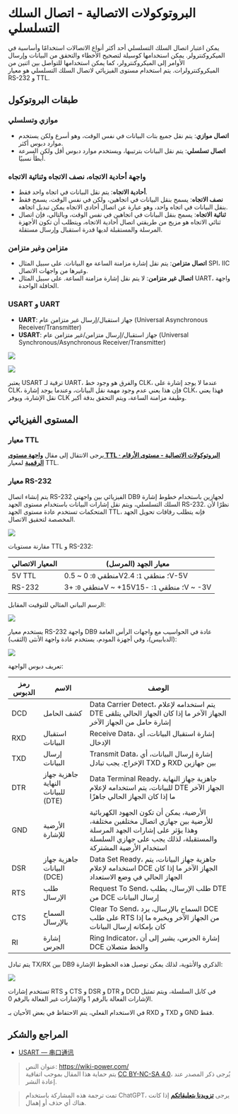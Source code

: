 # البروتوكولات الاتصالية - اتصال السلك التسلسلي

يمكن اعتبار اتصال السلك التسلسلي أحد أكثر أنواع الاتصالات استخدامًا وأساسية في الميكروكنترولر. يمكن استخدامها كوسيلة لتصحيح الأخطاء والتحقق من البيانات وإرسال الأوامر إلى الميكروكنترولر، كما يمكن استخدامها للتواصل بين اثنين من الميكروكنترولرات. يتم استخدام مستوى الفيزيائي لاتصال السلك التسلسلي هو معيار RS-232 و TTL.

## طبقات البروتوكول

### موازي وتسلسلي

- **اتصال موازي**: يتم نقل جميع بتات البيانات في نفس الوقت، وهو أسرع ولكن يستخدم موارد دبوس أكثر.
- **اتصال تسلسلي**: يتم نقل البيانات بترتيبها، ويستخدم موارد دبوس أقل ولكن السرعة أبطأ نسبيًا.

### واجهة أحادية الاتجاه، نصف الاتجاه وثنائية الاتجاه

- **أحادية الاتجاه**: يتم نقل البيانات في اتجاه واحد فقط.
- **نصف الاتجاه**: يسمح بنقل البيانات في اتجاهين، ولكن في نفس الوقت، يسمح فقط بنقل البيانات في اتجاه واحد، وهو عبارة عن اتصال أحادي الاتجاه يمكن تبديل اتجاهه.
- **ثنائية الاتجاه**: يسمح بنقل البيانات في اتجاهين في نفس الوقت، وبالتالي، فإن اتصال ثنائي الاتجاه هو مزيج من طريقتي اتصال أحادية الاتجاه، ويتطلب أن تكون الأجهزة المرسلة والمستقبلة لديها قدرة استقبال وإرسال مستقلة.

### متزامن وغير متزامن

- **اتصال متزامن**: يتم نقل إشارة مزامنة الساعة مع البيانات. على سبيل المثال SPI، IIC وغيرها من واجهات الاتصال.
- **اتصال غير متزامن**: لا يتم نقل إشارة مزامنة الساعة. على سبيل المثال UART، واجهة الحافلة الواحدة.

### USART و UART

- **UART**: جهاز استقبال/إرسال غير متزامن عام (Universal Asynchronous Receiver/Transmitter)
- **USART**: جهاز استقبال/إرسال متزامن/غير متزامن عام (Universal Synchronous/Asynchronous Receiver/Transmitter)

![](https://wiki-media-1253965369.cos.ap-guangzhou.myqcloud.com/img/20210207095411.png)

![](https://wiki-media-1253965369.cos.ap-guangzhou.myqcloud.com/img/20210207095433.png)

يعتبر USART ترقية لـ UART، والفرق هو وجود خط CLK، عندما لا يوجد إشارة على CLK، فإن هذا يعني عدم وجود مهمة نقل البيانات، وعندما يوجد إشارة CLK، فهذا يعني نقل الإشارة، ويوفر CLK وظيفة مزامنة الساعة، ويتم التحقق بدقة أكبر.

## المستوى الفيزيائي

### معيار TTL

يرجى الانتقال إلى مقال [**واجهة مستوى TTL · البروتوكولات الاتصالية - مستوى الأرقام الرقمية**](https://wiki-power.com/ar/%D8%A7%D9%84%D8%A8%D8%B1%D9%88%D8%AA%D9%88%D9%83%D9%88%D9%84%D8%A7%D8%AA%20%D8%A7%D9%84%D8%A7%D8%AA%D8%B5%D8%A7%D9%84%D9%8A%D8%A9%20-%20%D9%85%D8%B3%D8%AA%D9%88%D9%89%20%D8%A7%D9%84%D8%A3%D8%B1%D9%82%D8%A7%D9%85%20%D8%A7%D9%84%D8%B1%D9%82%D9%85%D9%8A%D8%A9#ttl-%D9%88%D8%A7%D8%AC%D9%87%D8%A9-%D9%85%D8%B3%D8%AA%D9%88%D9%89) لمعيار TTL.

### معيار RS-232

يتم إنشاء اتصال RS-232 الفيزيائي بين واجهتي DB9 لجهازين باستخدام خطوط إشارة السلك التسلسلي، ويتم نقل إشارات البيانات باستخدام مستوى الجهد RS-232. نظرًا لأن المتحكمات تستخدم عادة مستوى الجهد TTL، فإنه يتطلب رقاقات تحويل الجهد المخصصة لتحقيق الاتصال.

![](https://wiki-media-1253965369.cos.ap-guangzhou.myqcloud.com/img/20220415102310.png)

مقارنة مستويات TTL و RS-232:

| المعيار الاتصالي | معيار الجهد (المرسل) |
| ------------------ | ----------------------- |
| 5V TTL             | منطقي `0`: 0 ~ 0.5V؛ منطقي `1`: 2.4V-5V |
| RS-232             | منطقي `0`: +3V ~ +15V؛ منطقي `1`: -15V ~ -3V |

الرسم البياني المثالي للتوقيت المقابل:

![](https://wiki-media-1253965369.cos.ap-guangzhou.myqcloud.com/img/20220415102914.png)

يستخدم معيار RS-232 واجهة DB9 عادة في الحواسيب مع واجهات الرأس العامة (الدبابيس)، وفي أجهزة المودم، يستخدم عادة واجهة الأنثى (الثقب):

![](https://wiki-media-1253965369.cos.ap-guangzhou.myqcloud.com/img/20220415103401.png)

تعريف دبوس الواجهة:

| رمز الدبوس | الاسم | الوصف |
| -------- | ------------------- | -------------------------------------------------------------------------------------------------------------------- |
| DCD      | كشف الحامل            | Data Carrier Detect، يتم استخدامه لإعلام DTE الجهاز الآخر ما إذا كان الجهاز الحالي يتلقى إشارة حامل من الجهاز الآخر |
| RXD      | استقبال البيانات            | Receive Data، إشارة استقبال البيانات، أي الإدخال |
| TXD      | إرسال البيانات            | Transmit Data، إشارة إرسال البيانات، أي الإخراج. يجب تبادل TXD و RXD بين جهازين |
| DTR      | جاهزية جهاز النهاية للبيانات (DTE) | Data Terminal Ready، جاهزية جهاز النهاية للبيانات، يتم استخدامه لإعلام DTE الجهاز الآخر ما إذا كان الجهاز الحالي جاهزًا |
| GND      | الأرضية للإشارة              | الأرضية، يمكن أن تكون الجهود الكهربائية للأرضية بين جهازي اتصال مختلفين مختلفة، وهذا يؤثر على إشارات الجهد المرسلة والمستقبلة، لذلك يجب على جهازي السلسلة استخدام الأرضية المشتركة |
| DSR      | جاهزية جهاز البيانات (DCE) | Data Set Ready، جاهزية جهاز البيانات، يتم استخدامه لإعلام DCE الجهاز الآخر ما إذا كان الجهاز الحالي في وضع الاستعداد |
| RTS      | طلب الإرسال            | Request To Send، طلب الإرسال، يطلب DTE من DCE إرسال البيانات |
| CTS      | السماح بالإرسال            | Clear To Send، السماح بالإرسال، يرد DCE على طلب RTS من الجهاز الآخر ويخبره ما إذا كان بإمكانه إرسال البيانات |
| RI       | إشارة الجرس            | Ring Indicator، إشارة الجرس، يشير إلى أن DCE والخط متصلان |

يتم تبادل TX/RX بين DB9 الذكري والأنثوية، لذلك يمكن توصيل هذه الخطوط الإشارة:

![](https://wiki-media-1253965369.cos.ap-guangzhou.myqcloud.com/img/20220415103901.png)

تستخدم إشارات RTS و CTS و DSR و DTR و DCD في كابل السلسلة، ويتم تمثيل الإشارات الفعالة بالرقم 1 والإشارات غير الفعالة بالرقم 0.

في الاستخدام الفعلي، يتم الاحتفاظ في بعض الأحيان بـ RXD و TXD و GND فقط.

## المراجع والشكر

- [USART — 串口通讯](https://doc.embedfire.com/mcu/stm32/f103/hal_generalzh/latest/doc/chapter20/chapter20.html)

> عنوان النص: <https://wiki-power.com/>  
> يتم حماية هذا المقال بموجب اتفاقية [CC BY-NC-SA 4.0](https://creativecommons.org/licenses/by/4.0/deed.zh)، يُرجى ذكر المصدر عند إعادة النشر.

> تمت ترجمة هذه المشاركة باستخدام ChatGPT، يرجى [**تزويدنا بتعليقاتكم**](https://github.com/linyuxuanlin/Wiki_MkDocs/issues/new) إذا كانت هناك أي حذف أو إهمال.